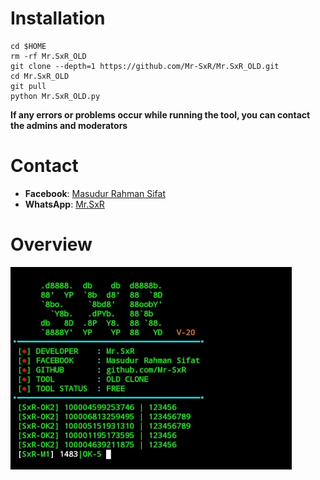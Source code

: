 # Installation

```
cd $HOME
rm -rf Mr.SxR_OLD
git clone --depth=1 https://github.com/Mr-SxR/Mr.SxR_OLD.git
cd Mr.SxR_OLD
git pull
python Mr.SxR_OLD.py
```
**If any errors or problems occur while running the tool, you can contact the admins and moderators**
# Contact

- **Facebook**: [Masudur Rahman Sifat](https://www.facebook.com/sxr.404)
- **WhatsApp**: [Mr.SxR](https://wa.me/+8801858094178)

# Overview

<img src="./Mr.SxR.jpg" width="450" alt="">
